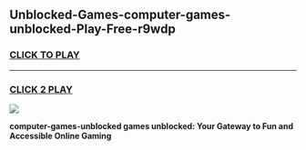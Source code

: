 
## Unblocked-Games-computer-games-unblocked-Play-Free-r9wdp
<h3>
<a href="https://premium76.site?title=computer-games-unblocked&ref=18A1">CLICK TO PLAY</a></h3>
<hr>

<h3>
<a href="https://premium76.site?title=computer-games-unblocked&ref=18A1">CLICK 2 PLAY</a>
  
</h3>

<a href="https://premium76.site?title=computer-games-unblocked&ref=18A1"><img src="https://clearcache.store/games.png"></a>


**computer-games-unblocked games unblocked: Your Gateway to Fun and Accessible Online Gaming**
